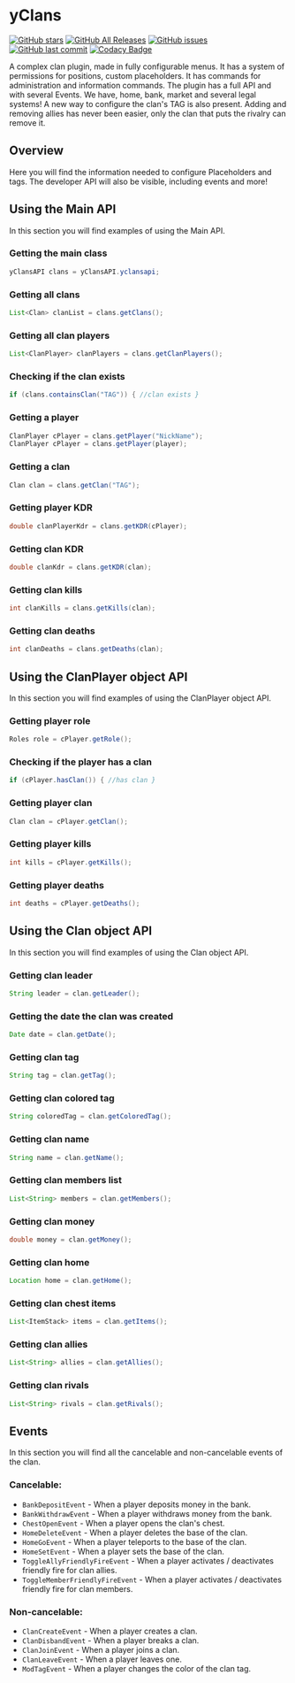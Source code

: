# yClans

[![GitHub stars](https://img.shields.io/github/stars/yChusy/yclans-api.svg)](https://github.com/yChusy/yclans-api/stargazers)
[![GitHub All Releases](https://img.shields.io/github/downloads/yChusy/yclans-api/total.svg?logoColor=fff)](https://github.com/yChusy/yclans-api/releases/latest)
[![GitHub issues](https://img.shields.io/github/issues-raw/yChusy/yclans-api.svg?label=issues)](https://github.com/yChusy/yclans-api/issues)
[![GitHub last commit](https://img.shields.io/github/last-commit/yChusy/yclans-api.svg)](https://github.com/yChusy/yclans-api/commit)
[![Codacy Badge](https://api.codacy.com/project/badge/Grade/5239a5b8f99b4ed49902b6aaee63f1b2)](https://app.codacy.com/app/yChusy/yclans-api?utm_source=github.com&utm_medium=referral&utm_content=yChusy/yclans-api&utm_campaign=Badge_Grade_Dashboard)

A complex clan plugin, made in fully configurable menus. It has a system of permissions for positions, custom placeholders. It has commands for administration and information commands. The plugin has a full API and with several Events. We have, home, bank, market and several legal systems! A new way to configure the clan's TAG is also present. Adding and removing allies has never been easier, only the clan that puts the rivalry can remove it.

## Overview
Here you will find the information needed to configure Placeholders and tags.
The developer API will also be visible, including events and more!


## Using the Main API
In this section you will find examples of using the Main API.

### Getting the main class
```java
yClansAPI clans = yClansAPI.yclansapi;
```

### Getting all clans
```java
List<Clan> clanList = clans.getClans();
```

### Getting all clan players
```java
List<ClanPlayer> clanPlayers = clans.getClanPlayers();
```

### Checking if the clan exists
```java
if (clans.containsClan("TAG")) { //clan exists }
```

### Getting a player
```java
ClanPlayer cPlayer = clans.getPlayer("NickName");
ClanPlayer cPlayer = clans.getPlayer(player);
```

### Getting a clan
```java
Clan clan = clans.getClan("TAG");
```

### Getting player KDR
```java
double clanPlayerKdr = clans.getKDR(cPlayer);
```

### Getting clan KDR
```java
double clanKdr = clans.getKDR(clan);
```
### Getting clan kills
```java
int clanKills = clans.getKills(clan);
```

### Getting clan deaths
```java
int clanDeaths = clans.getDeaths(clan);
```


## Using the ClanPlayer object API
In this section you will find examples of using the ClanPlayer object API.

### Getting player role
```java
Roles role = cPlayer.getRole();
```

### Checking if the player has a clan
```java
if (cPlayer.hasClan()) { //has clan }
```

### Getting player clan
```java
Clan clan = cPlayer.getClan();
```

### Getting player kills
```java
int kills = cPlayer.getKills();
```

### Getting player deaths
```java
int deaths = cPlayer.getDeaths();
```


## Using the Clan object API
In this section you will find examples of using the Clan object API.

### Getting clan leader
```java
String leader = clan.getLeader();
```

### Getting the date the clan was created
```java
Date date = clan.getDate();
```

### Getting clan tag
```java
String tag = clan.getTag();
```

### Getting clan colored tag
```java
String coloredTag = clan.getColoredTag();
```

### Getting clan name
```java
String name = clan.getName();
```

### Getting clan members list
```java
List<String> members = clan.getMembers();
```

### Getting clan money
```java
double money = clan.getMoney();
```

### Getting clan home
```java
Location home = clan.getHome();
```

### Getting clan chest items
```java
List<ItemStack> items = clan.getItems();
```

### Getting clan allies
```java
List<String> allies = clan.getAllies();
```

### Getting clan rivals
```java
List<String> rivals = clan.getRivals();
```


## Events
In this section you will find all the cancelable and non-cancelable events of the clan.

### Cancelable:
- ```BankDepositEvent``` - When a player deposits money in the bank.
- ```BankWithdrawEvent``` - When a player withdraws money from the bank.
- ```ChestOpenEvent``` - When a player opens the clan's chest.
- ```HomeDeleteEvent``` - When a player deletes the base of the clan.
- ```HomeGoEvent``` - When a player teleports to the base of the clan.
- ```HomeSetEvent``` - When a player sets the base of the clan.
- ```ToggleAllyFriendlyFireEvent``` - When a player activates / deactivates friendly fire for clan allies.
- ```ToggleMemberFriendlyFireEvent``` - When a player activates / deactivates friendly fire for clan members.

### Non-cancelable:
- ```ClanCreateEvent``` - When a player creates a clan.
- ```ClanDisbandEvent``` - When a player breaks a clan.
- ```ClanJoinEvent``` - When a player joins a clan.
- ```ClanLeaveEvent``` - When a player leaves one.
- ```ModTagEvent``` - When a player changes the color of the clan tag.
